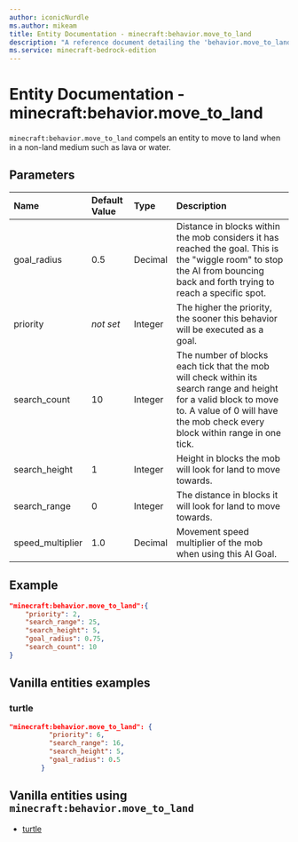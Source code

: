 ```yaml
---
author: iconicNurdle
ms.author: mikeam
title: Entity Documentation - minecraft:behavior.move_to_land
description: "A reference document detailing the 'behavior.move_to_land' entity goal"
ms.service: minecraft-bedrock-edition
---
```


# Entity Documentation - minecraft:behavior.move_to_land

`minecraft:behavior.move_to_land` compels an entity to move to land when in a non-land medium such as lava or water.

## Parameters

|Name |Default Value  |Type  |Description  |
|:----------|:----------|:----------|:----------|
|goal_radius| 0.5| Decimal| Distance in blocks within the mob considers it has reached the goal. This is the "wiggle room" to stop the AI from bouncing back and forth trying to reach a specific spot. |
|priority|*not set*|Integer|The higher the priority, the sooner this behavior will be executed as a goal.|
|search_count| 10| Integer| The number of blocks each tick that the mob will check within its search range and height for a valid block to move to. A value of 0 will have the mob check every block within range in one tick. |
|search_height| 1| Integer| Height in blocks the mob will look for land to move towards. |
|search_range| 0| Integer| The distance in blocks it will look for land to move towards. |
|speed_multiplier| 1.0| Decimal| Movement speed multiplier of the mob when using this AI Goal. |

## Example

```json
"minecraft:behavior.move_to_land":{
    "priority": 2,
    "search_range": 25,
    "search_height": 5,
    "goal_radius": 0.75,
    "search_count": 10
}
```

## Vanilla entities examples

### turtle

```json
"minecraft:behavior.move_to_land": {
          "priority": 6,
          "search_range": 16,
          "search_height": 5,
          "goal_radius": 0.5
        }
```

## Vanilla entities using `minecraft:behavior.move_to_land`

- [turtle](../../../../Source/VanillaBehaviorPack_Snippets/entities/turtle.md)
